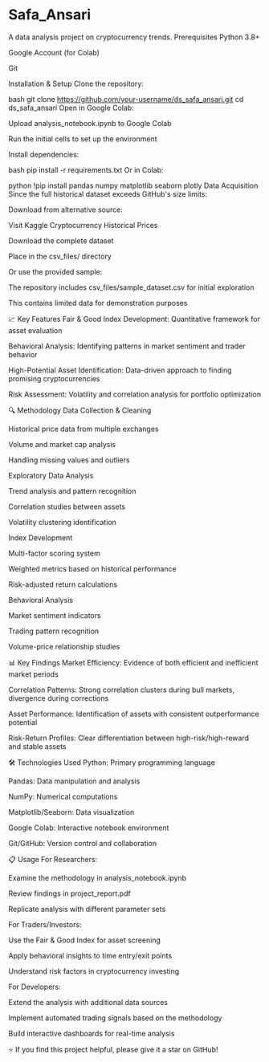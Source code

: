 # Safa_Ansari
A data analysis project on cryptocurrency trends.
Prerequisites
Python 3.8+

Google Account (for Colab)

Git

Installation & Setup
Clone the repository:

bash
git clone https://github.com/your-username/ds_safa_ansari.git
cd ds_safa_ansari
Open in Google Colab:

Upload analysis_notebook.ipynb to Google Colab

Run the initial cells to set up the environment

Install dependencies:

bash
pip install -r requirements.txt
Or in Colab:

python
!pip install pandas numpy matplotlib seaborn plotly
Data Acquisition
Since the full historical dataset exceeds GitHub's size limits:

Download from alternative source:

Visit Kaggle Cryptocurrency Historical Prices

Download the complete dataset

Place in the csv_files/ directory

Or use the provided sample:

The repository includes csv_files/sample_dataset.csv for initial exploration

This contains limited data for demonstration purposes

📈 Key Features
Fair & Good Index Development: Quantitative framework for asset evaluation

Behavioral Analysis: Identifying patterns in market sentiment and trader behavior

High-Potential Asset Identification: Data-driven approach to finding promising cryptocurrencies

Risk Assessment: Volatility and correlation analysis for portfolio optimization

🔍 Methodology
Data Collection & Cleaning

Historical price data from multiple exchanges

Volume and market cap analysis

Handling missing values and outliers

Exploratory Data Analysis

Trend analysis and pattern recognition

Correlation studies between assets

Volatility clustering identification

Index Development

Multi-factor scoring system

Weighted metrics based on historical performance

Risk-adjusted return calculations

Behavioral Analysis

Market sentiment indicators

Trading pattern recognition

Volume-price relationship studies

📊 Key Findings
Market Efficiency: Evidence of both efficient and inefficient market periods

Correlation Patterns: Strong correlation clusters during bull markets, divergence during corrections

Asset Performance: Identification of assets with consistent outperformance potential

Risk-Return Profiles: Clear differentiation between high-risk/high-reward and stable assets

🛠️ Technologies Used
Python: Primary programming language

Pandas: Data manipulation and analysis

NumPy: Numerical computations

Matplotlib/Seaborn: Data visualization

Google Colab: Interactive notebook environment

Git/GitHub: Version control and collaboration

📋 Usage
For Researchers:

Examine the methodology in analysis_notebook.ipynb

Review findings in project_report.pdf

Replicate analysis with different parameter sets

For Traders/Investors:

Use the Fair & Good Index for asset screening

Apply behavioral insights to time entry/exit points

Understand risk factors in cryptocurrency investing

For Developers:

Extend the analysis with additional data sources

Implement automated trading signals based on the methodology

Build interactive dashboards for real-time analysis

⭐ If you find this project helpful, please give it a star on GitHub!
